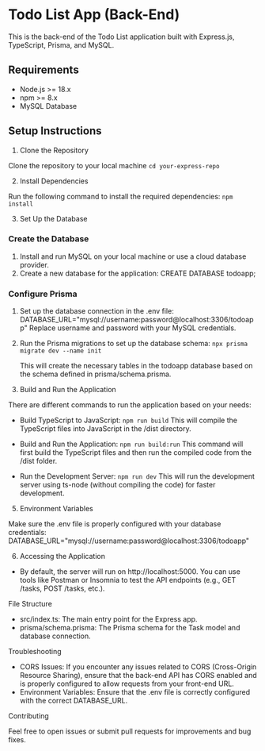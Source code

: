 # Todo List App (Back-End)

This is the back-end of the Todo List application built with Express.js, TypeScript, Prisma, and MySQL.

## Requirements
- Node.js >= 18.x
- npm >= 8.x
- MySQL Database

## Setup Instructions

1. Clone the Repository

Clone the repository to your local machine
`cd your-express-repo`

2. Install Dependencies

Run the following command to install the required dependencies:
`npm install`

3. Set Up the Database

### Create the Database
1. Install and run MySQL on your local machine or use a cloud database provider.
2. Create a new database for the application:
   CREATE DATABASE todoapp;

### Configure Prisma
1. Set up the database connection in the .env file:
   DATABASE_URL="mysql://username:password@localhost:3306/todoapp"
   Replace username and password with your MySQL credentials.

2. Run the Prisma migrations to set up the database schema:
   `npx prisma migrate dev --name init`

   This will create the necessary tables in the todoapp database based on the schema defined in prisma/schema.prisma.

4. Build and Run the Application

There are different commands to run the application based on your needs:

- Build TypeScript to JavaScript:
  `npm run build`
  This will compile the TypeScript files into JavaScript in the /dist directory.

- Build and Run the Application:
  `npm run build:run`
  This command will first build the TypeScript files and then run the compiled code from the /dist folder.

- Run the Development Server:
  `npm run dev`
  This will run the development server using ts-node (without compiling the code) for faster development.

5. Environment Variables

Make sure the .env file is properly configured with your database credentials:
DATABASE_URL="mysql://username:password@localhost:3306/todoapp"

6. Accessing the Application

- By default, the server will run on http://localhost:5000. You can use tools like Postman or Insomnia to test the API endpoints (e.g., GET /tasks, POST /tasks, etc.).

File Structure
- src/index.ts: The main entry point for the Express app.
- prisma/schema.prisma: The Prisma schema for the Task model and database connection.

Troubleshooting
- CORS Issues: If you encounter any issues related to CORS (Cross-Origin Resource Sharing), ensure that the back-end API has CORS enabled and is properly configured to allow requests from your front-end URL.
- Environment Variables: Ensure that the .env file is correctly configured with the correct DATABASE_URL.

Contributing

Feel free to open issues or submit pull requests for improvements and bug fixes.


